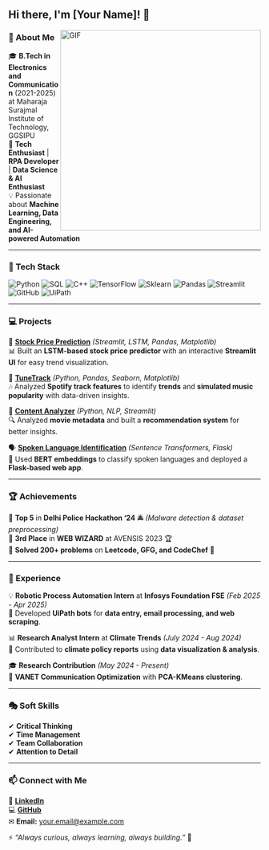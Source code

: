 ## Hi there, I'm [Your Name]! 👋

<img align="right" alt="GIF" src="https://media.giphy.com/media/xT9IgzoKnwFNmISR8I/giphy.gif" width="400" />

### 🚀 About Me
🎓 **B.Tech in Electronics and Communication** (2021-2025) at Maharaja Surajmal Institute of Technology, GGSIPU  
📌 **Tech Enthusiast** | **RPA Developer** | **Data Science & AI Enthusiast**  
💡 Passionate about **Machine Learning, Data Engineering, and AI-powered Automation**

---

### 🔧 Tech Stack

![Python](https://img.shields.io/badge/Python-3776AB?style=for-the-badge&logo=python&logoColor=white)
![SQL](https://img.shields.io/badge/SQL-CC2927?style=for-the-badge&logo=microsoftsqlserver&logoColor=white)
![C++](https://img.shields.io/badge/C%2B%2B-00599C?style=for-the-badge&logo=c%2B%2B&logoColor=white)
![TensorFlow](https://img.shields.io/badge/TensorFlow-FF6F00?style=for-the-badge&logo=tensorflow&logoColor=white)
![Sklearn](https://img.shields.io/badge/Sklearn-F7931E?style=for-the-badge&logo=scikitlearn&logoColor=white)
![Pandas](https://img.shields.io/badge/Pandas-150458?style=for-the-badge&logo=pandas&logoColor=white)
![Streamlit](https://img.shields.io/badge/Streamlit-FF4B4B?style=for-the-badge&logo=streamlit&logoColor=white)
![GitHub](https://img.shields.io/badge/GitHub-181717?style=for-the-badge&logo=github&logoColor=white)
![UiPath](https://img.shields.io/badge/UiPath-FF6600?style=for-the-badge&logo=uipath&logoColor=white)

---

### 💻 Projects
🚀 **[Stock Price Prediction](https://github.com/yourgithub/stock-price-prediction)** *(Streamlit, LSTM, Pandas, Matplotlib)*  
📊 Built an **LSTM-based stock price predictor** with an interactive **Streamlit UI** for easy trend visualization. 

🎵 **[TuneTrack](https://github.com/yourgithub/tunetrack)** *(Python, Pandas, Seaborn, Matplotlib)*  
🎶 Analyzed **Spotify track features** to identify **trends** and **simulated music popularity** with data-driven insights.  

📰 **[Content Analyzer](https://github.com/yourgithub/content-analyzer)** *(Python, NLP, Streamlit)*  
🔍 Analyzed **movie metadata** and built a **recommendation system** for better insights.

🗣 **[Spoken Language Identification](https://github.com/yourgithub/spoken-lang-id)** *(Sentence Transformers, Flask)*  
🧠 Used **BERT embeddings** to classify spoken languages and deployed a **Flask-based web app**.

---

### 🏆 Achievements
🥇 **Top 5** in **Delhi Police Hackathon ‘24** 🚔 *(Malware detection & dataset preprocessing)*  
🥉 **3rd Place** in **WEB WIZARD** at AVENSIS 2023 🏆  
🔢 **Solved 200+ problems** on **Leetcode, GFG, and CodeChef** 🏅

---

### 💼 Experience
💡 **Robotic Process Automation Intern** at **Infosys Foundation FSE** *(Feb 2025 - Apr 2025)*  
🔹 Developed **UiPath bots** for **data entry, email processing, and web scraping**.  

📊 **Research Analyst Intern** at **Climate Trends** *(July 2024 - Aug 2024)*  
🔹 Contributed to **climate policy reports** using **data visualization & analysis**.

🎓 **Research Contribution** *(May 2024 - Present)*  
🔹 **VANET Communication Optimization** with **PCA-KMeans clustering**.

---

### 🎭 Soft Skills
✔ **Critical Thinking**  
✔ **Time Management**  
✔ **Team Collaboration**  
✔ **Attention to Detail**  

---

### 📫 Connect with Me
🔗 **[LinkedIn](https://linkedin.com/in/yourprofile)**  
💻 **[GitHub](https://github.com/yourgithub)**  
✉ **Email:** your.email@example.com  

⚡ *“Always curious, always learning, always building.”* 🚀
